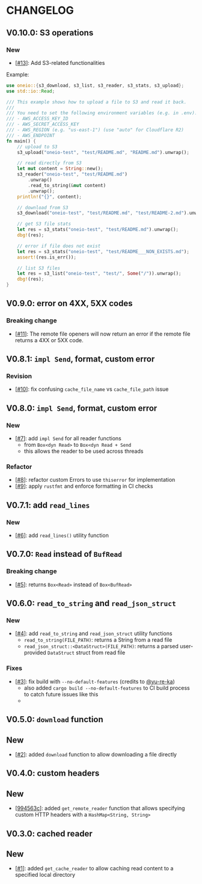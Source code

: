 # CHANGELOG

## V0.10.0: S3 operations

### New

- [[#13](https://github.com/bgpkit/oneio/pull/13)]: Add S3-related functionalities

Example:
```rust
use oneio::{s3_download, s3_list, s3_reader, s3_stats, s3_upload};
use std::io::Read;

/// This example shows how to upload a file to S3 and read it back.
///
/// You need to set the following environment variables (e.g. in .env):
/// - AWS_ACCESS_KEY_ID
/// - AWS_SECRET_ACCESS_KEY
/// - AWS_REGION (e.g. "us-east-1") (use "auto" for Cloudflare R2)
/// - AWS_ENDPOINT
fn main() {
    // upload to S3
    s3_upload("oneio-test", "test/README.md", "README.md").unwrap();

    // read directly from S3
    let mut content = String::new();
    s3_reader("oneio-test", "test/README.md")
        .unwrap()
        .read_to_string(&mut content)
        .unwrap();
    println!("{}", content);

    // download from S3
    s3_download("oneio-test", "test/README.md", "test/README-2.md").unwrap();

    // get S3 file stats
    let res = s3_stats("oneio-test", "test/README.md").unwrap();
    dbg!(res);

    // error if file does not exist
    let res = s3_stats("oneio-test", "test/README___NON_EXISTS.md");
    assert!(res.is_err());

    // list S3 files
    let res = s3_list("oneio-test", "test/", Some("/")).unwrap();
    dbg!(res);
}
```

## V0.9.0: error on 4XX, 5XX codes

### Breaking change

- [[#11](https://github.com/bgpkit/oneio/pull/11)]: The remote file openers will now return an error if the remote file returns a 4XX or 5XX code.

## V0.8.1: `impl Send`, format, custom error

### Revision
- [[#10](https://github.com/bgpkit/oneio/pull/10)]: fix confusing `cache_file_name` vs `cache_file_path` issue

## V0.8.0: `impl Send`, format, custom error

### New
- [[#7](https://github.com/bgpkit/oneio/pull/7)]: add `impl Send` for all reader functions
  - from `Box<dyn Read>` to `Box<dyn Read + Send`
  - this allows the reader to be used across threads

### Refactor

- [[#8](https://github.com/bgpkit/oneio/pull/8)]: refactor custom Errors to use `thiserror` for implementation
- [[#9](https://github.com/bgpkit/oneio/pull/9)]: apply `rustfmt` and enforce formatting in CI checks



## V0.7.1: add `read_lines`

### New

- [[#6](https://github.com/bgpkit/oneio/pull/6)]: add `read_lines()` utility function

## V0.7.0: `Read` instead of `BufRead`

### Breaking change

- [[#5](https://github.com/bgpkit/oneio/pull/5)]: returns `Box<Read>` instead of `Box<BufRead>`



## V0.6.0: `read_to_string` and `read_json_struct`

### New

- [[#4](https://github.com/bgpkit/oneio/pull/4)]: add `read_to_string` and `read_json_struct` utility functions
  - `read_to_string(FILE_PATH)`: returns a String from a read file
  - `read_json_struct::<DataStruct>(FILE_PATH)`: returns a parsed user-provided `DataStruct` struct from read file

### Fixes

- [[#3](https://github.com/bgpkit/oneio/pull/3)]: fix build with `--no-default-features` (credits to [@yu-re-ka](https://github.com/yu-re-ka))
  - also added `cargo build --no-default-features` to CI build process to catch future issues like this
  - 


## V0.5.0: `download` function

## New 

- [[#2](https://github.com/bgpkit/oneio/pull/2)]: added `download` function to allow downloading a file directly

## V0.4.0: custom headers

## New

- [[994563c](https://github.com/bgpkit/oneio/commit/994563cb00b344ab94f1ee6617e574d689327c2e)]: added `get_remote_reader` function that allows specifying custom HTTP headers with a `HashMap<String, String>`



## V0.3.0: cached reader

## New

- [[#1](https://github.com/bgpkit/oneio/pull/1)]: added `get_cache_reader` to allow caching read content to a specified local directory